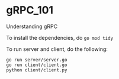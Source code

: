 
# gRPC_101
Understanding gRPC

To install the dependencies, do
`go mod tidy`

To run server and client, do the following:
```
go run server/server.go
go run client/client.go
python client/client.py
```
